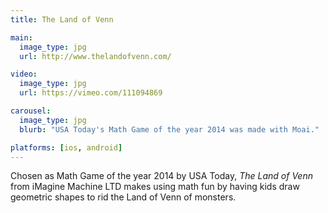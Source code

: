 ```yaml
---
title: The Land of Venn

main:
  image_type: jpg
  url: http://www.thelandofvenn.com/

video:
  image_type: jpg
  url: https://vimeo.com/111094869

carousel:
  image_type: jpg
  blurb: "USA Today's Math Game of the year 2014 was made with Moai."

platforms: [ios, android]
---
```

Chosen as Math Game of the year 2014 by USA Today, *The Land of Venn* from iMagine Machine LTD makes using math fun by having kids draw geometric shapes to rid the Land of Venn of monsters.